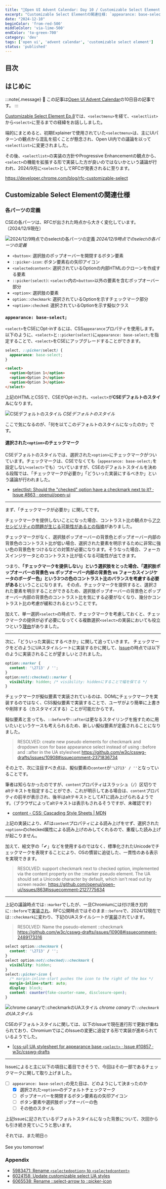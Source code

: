 ```yaml
---
title: "🎄Open UI Advent Calendar: Day 10 / Customizable Select Element Ep.8"
excerpt: "Customizable Select Elementの関連仕様: `appearance: base-select;` - 選択された`<option>`のデフォルトチェックマークのスタイルはどうやって決まったのか"
date: "2024-12-10"
beginColor: 'from-red-500'
middleColor: 'via-lime-500'
endColor: 'to-green-700'
category: 'dev'
tags: ['open ui', 'advent calendar', 'customizable select element']
status: 'published'
---
```

## 目次

## はじめに

:::note{.message}
🎄 この記事は[Open UI Advent Calendar](https://adventar.org/calendars/10293)の10日目の記事です。
:::

[Customizable Select Element Ep.8](https://blog.sakupi01.com/dev/articles/2024-openui-advent-8)では、`<selectmenu>`を経て、`<selectlist>`から`<select>`に至るまでの経緯をお話ししました。

端的にまとめると、初期Explainerで使用されていた`<selectmenu>`は、主にUIパターンの観点から混乱を招くことが懸念され、Open UI内での議論を以って`<selectlist>`に変更されました。

その後、`<selectlist>`の実装の方針やProgressive Enhancementの観点から、`<select>`の機能を拡張する形で実装した方が良いのではないかという議論が行われ、2024/9月に`<select>`としてRFCが発表されるに至ります。

https://developer.chrome.com/blog/rfc-customizable-select

## Customizable Select Elementの関連仕様

### 各パーツの定義

CSEの各パーツは、RFCが出された時点から大きく変化しています。
（2024/12/9現在）

![2024/12/9時点でのselectの各パーツの定義](/select-anatomy.png)
*2024/12/9時点でのselectの各パーツの定義*

- `<button>`: 選択肢のポップオーバーを開閉するボタン要素
- `::picker-icon`: ボタン要素右の矢印アイコン
- `<selectedcontent>`: 選択されているOptionの内部HTMLのクローンを作成する要素
- `::picker(select)`: `<select>`内の`<button>`以外の要素を含むポップオーバー部分
- `<option>`: 選択肢の要素
- `option::checkmark`: 選択されているOptionを示すチェックマーク部分
- `<option>:checked`: 選択されているOptionを示す擬似クラス

### `appearance: base-select;`

`<select>`をCSEにOpt-inするには、CSS`appearance`プロパティを使用します。以下のように、`<select>`と`::picker(select)`に`appearance: base-select;`を指定することで、`<select>`をCSEにアップグレードすることができます。

```css
select, ::picker(select) {
  appearance: base-select;
}
```

```html
<select>
  <option>Option 1</option>
  <option>Option 2</option>
  <option>Option 3</option>
</select>
```

上記のHTMLとCSSで、CSEがOpt-inされ、`<select>`が**CSEデフォルトのスタイル**になります。

![CSEデフォルトのスタイル](/default-cse.png)
*CSEデフォルトのスタイル*

ここで気になるのが、「何を以てこのデフォルトのスタイルになったのか」です。

#### 選択された`<option>`のチェックマーク

CSEデフォルトのスタイルでは、選択された`<option>`にチェックマークがついています。チェックマークは、CSEでなくても（`appearance: base-select;`を設定しない`<select>`でも）ついていますが、CSEのデフォルトスタイルを決める段階では、「チェックマークが必要か」「どういった実装にするべきか」という議論が行われました。

- [selectlist: Should the "checked" option have a checkmark next to it? · Issue #863 · openui/open-ui](https://github.com/openui/open-ui/issues/863)

***

まず、「チェックマークが必要か」に関してです。

チェックマークを提供しないことになった場合、コントラスト比の観点から[アクセシビリティの問題が生じる可能性があるとの指摘](https://github.com/openui/open-ui/issues/863#issuecomment-1749825505)がありました。

チェックマークがなく、選択肢ポップオーバーの背景色とポップオーバー内部の背景色のコントラスト比が低い場合、選択された要素を明示するために非常に強い色の背景色をつけるなどの対策が必要になります。そうなった場合、フォーカスインジケータとのコントラスト比が低くなる可能性が出てきます。

つまり、**「チェックマークを提供しない」という選択肢をとった場合、「選択肢ポップオーバーの背景色 vs ポップオーバー内部の背景色 vs フォーカスインジケータのボーダー色」という3つの色のコントラスト比のバランスを考慮する必要がある**ということになります。
その点、チェックマークを提供すると、選択された要素を明示することができるため、選択肢ポップオーバーの背景色とポップオーバー内部の背景色のコントラスト比を気にする必要がなくなり、幾分かコントラスト比の考慮が緩和されるということです。

加えて、単一選択`<select>`の時点で、チェックマークを考慮しておくと、チェックマークの提供が必ず必要になってくる複数選択`<select>`の実装においても役立つという[理由](https://github.com/openui/open-ui/issues/863#issuecomment-2103160295)がありました。

***

次に、「どういった実装にするべきか」に関して追っていきます。
チェックマークをどのようにUAスタイルシートに実装するかに関して、[Issue](https://github.com/openui/open-ui/issues/863)の時点では以下のように実装されることが望ましいとされました。

```css
option::marker {
  content: '\2713' / '';
}
option:not(:checked)::marker {
  visibility: hidden; /* visibility: hiddenにすることで幅を保てる */
}
```

チェックマークが擬似要素で実装されているのは、DOMにチェックマークを実装するのではなく、CSS擬似要素で実装することで、ユーザがより簡単に上書きや削除する（カスタマイズする）ことが可能だからです。

擬似要素と言っても、`::before`や`::after`は更なるスタイリングを施すために用いたいというケースも考えられるため、新しい擬似要素が定義されることになりました。

> RESOLVED: create new pseudo elements for checkmark and dropdown icon for base appearance select instead of using ::before and ::after in the UA stylesheet
> https://github.com/w3c/csswg-drafts/issues/10908#issuecomment-2371836734

その上で、次に注目すべき点は、擬似要素の`content`が`'\2713' / ''`となっていることです。

筆者は知らなかったのですが、`content`プロパティはスラッシュ（`/`）区切りでaltテキストを指定することができ、これが明示してある場合は、`content`プロパティの前半が表示され、後半はaltテキストとしてATに読み上げられるようです。（ブラウザによってaltテキストは表示もされるそうですが、未確認です）

- [content - CSS: Cascading Style Sheets | MDN](https://developer.mozilla.org/en-US/docs/Web/CSS/content#alternative_text)

上記の実装により、ATは`content`プロパティによる読み上げをせず、選択された`<option>`のchecked属性による読み上げのみしてくれるので、重複した読み上げが起こりません。

加えて、絵文字の「✔︎」などを使用するのではなく、標準化されたUnicodeでチェックマークを表現することにより、OSの慣習に追従した、一貫性のある表示を実現できます。

> RESOLVED: support checkmark next to checked option, implemented via the content property on the ::marker pseudo element. The UA should set a Unicode character by default, which isn't read out by screen reader.
> https://github.com/openui/open-ui/issues/863#issuecomment-2127775634

***

上記の議論時点では`::marker`でしたが、一旦Chromiumには付け焼き刃的に`::before`で[実装され](https://chromium-review.googlesource.com/c/chromium/src/+/5578818)、RFC公開時点ではそのまま`::before`で、2024/12現在では`::checkmark`に変わり、下記のUAスタイルシートが[実装](https://chromium-review.googlesource.com/c/chromium/src/+/6043233)されています。

> RESOLVED: Name the pseudo-element ::checkmark
> https://github.com/w3c/csswg-drafts/issues/10908#issuecomment-2489173316

```css
select option::checkmark {
  content: '\2713' / '';
}
select option:not(:checked)::checkmark {
  visibility: hidden;
}
select::picker-icon {
  /* margin-inline-start pushes the icon to the right of the box */
  margin-inline-start: auto;
  display: block;
  content: counter(fake-counter-name, disclosure-open);
}
```

![chrome canaryで`::checkmark`のUAスタイル](/ua-style-checkmark.png)
*chrome canaryで`::checkmark`のUAスタイル*

CSEのデフォルトスタイルに関しては、以下のIssueで現在進行形で更新が重ねられており、ChromiumではこのIssueの変更に追従する形で実装が進められているようでした。

- [[css-ui] UA stylesheet for appearance base `<select>` · Issue #10857 · w3c/csswg-drafts](https://github.com/w3c/csswg-drafts/issues/10857)

***

Issueによると主に以下の項目に着目できそうで、今回はその一部であるチェックマークに関して取り上げました。

- [ ] `appearance: base-select;`の見た目は、どのようにして決まったのか
  - [x] 選択された`<option>`のデフォルトチェックマーク
  - [ ] ポップオーバーを開閉するボタン要素右の矢印アイコン
  - [ ] ボタン要素や選択肢ポップオーバーの色
  - [ ] その他のスタイル

上記Issueに記されているデフォルトスタイルになった背景について、次回からも引き続き見ていこうと思います。

それでは、また明日⛄

See you tomorrow!

### Appendix

- [5983471: Rename `<selectedoption>` to `<selectedcontent>`](https://chromium-review.googlesource.com/c/chromium/src/+/5983471)
- [6024158: Update customizable select UA styles](https://chromium-review.googlesource.com/c/chromium/src/+/6024158)
- [6065538: Rename ::select-arrow to ::picker-icon](https://chromium-review.googlesource.com/c/chromium/src/+/6065538)
